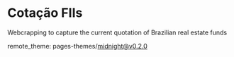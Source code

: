 # Cotação FIIs
 Webcrapping to capture the current quotation of Brazilian real estate funds


remote_theme: pages-themes/midnight@v0.2.0

